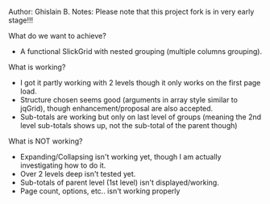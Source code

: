 Author: Ghislain B. 
Notes: Please note that this project fork is in very early stage!!!

What do we want to achieve? 
- A functional SlickGrid with nested grouping (multiple columns grouping).

What is working?
- I got it partly working with 2 levels though it only works on the first page load.
- Structure chosen seems good (arguments in array style similar to jqGrid), though enhancement/proposal are also accepted.
- Sub-totals are working but only on last level of groups (meaning the 2nd level sub-totals shows up, not the sub-total of the parent though)

What is NOT working?
- Expanding/Collapsing isn't working yet, though I am actually investigating how to do it.
- Over 2 levels deep isn't tested yet.
- Sub-totals of parent level (1st level) isn't displayed/working.
- Page count, options, etc.. isn't working properly

